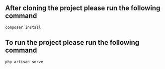 ## After cloning the project please run the following command 
``` composer install ```

## To run the project please run the following command

``` php artisan serve ```
